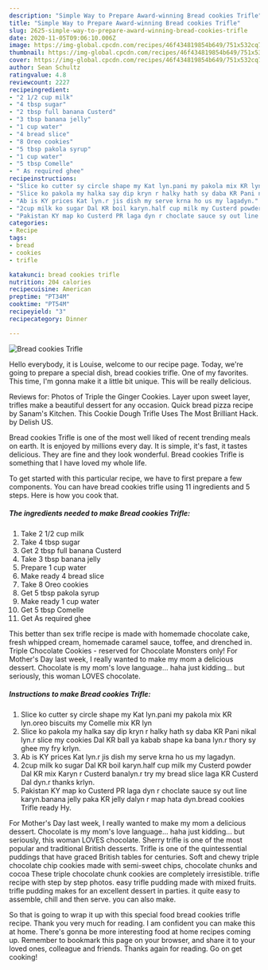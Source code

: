 ```yaml
---
description: "Simple Way to Prepare Award-winning Bread cookies Trifle"
title: "Simple Way to Prepare Award-winning Bread cookies Trifle"
slug: 2625-simple-way-to-prepare-award-winning-bread-cookies-trifle
date: 2020-11-05T09:06:10.006Z
image: https://img-global.cpcdn.com/recipes/46f434819854b649/751x532cq70/bread-cookies-trifle-recipe-main-photo.jpg
thumbnail: https://img-global.cpcdn.com/recipes/46f434819854b649/751x532cq70/bread-cookies-trifle-recipe-main-photo.jpg
cover: https://img-global.cpcdn.com/recipes/46f434819854b649/751x532cq70/bread-cookies-trifle-recipe-main-photo.jpg
author: Sean Schultz
ratingvalue: 4.8
reviewcount: 2227
recipeingredient:
- "2 1/2 cup milk"
- "4 tbsp sugar"
- "2 tbsp full banana Custerd"
- "3 tbsp banana jelly"
- "1 cup water"
- "4 bread slice"
- "8 Oreo cookies"
- "5 tbsp pakola syrup"
- "1 cup water"
- "5 tbsp Comelle"
- " As required ghee"
recipeinstructions:
- "Slice ko cutter sy circle shape my Kat lyn.pani my pakola mix KR lyn.oreo biscuits my Comelle mix KR lyn"
- "Slice ko pakola my halka say dip kryn r halky hath sy daba KR Pani nikal lyn.r slice my cookies Dal KR ball ya kabab shape ka bana lyn.r thory sy ghee my fry krlyn."
- "Ab is KY prices Kat lyn.r jis dish my serve krna ho us my lagadyn."
- "2cup milk ko sugar Dal KR boil karyn.half cup milk my Custerd powder Dal KR mix Karyn r Custerd banalyn.r try my bread slice laga KR Custerd Dal dyn.r thanks krlyn."
- "Pakistan KY map ko Custerd PR laga dyn r choclate sauce sy out line karyn.banana jelly paka KR jelly dalyn r map hata dyn.bread cookies Trifle ready Hy."
categories:
- Recipe
tags:
- bread
- cookies
- trifle

katakunci: bread cookies trifle 
nutrition: 204 calories
recipecuisine: American
preptime: "PT34M"
cooktime: "PT54M"
recipeyield: "3"
recipecategory: Dinner

---
```



![Bread cookies Trifle](https://img-global.cpcdn.com/recipes/46f434819854b649/751x532cq70/bread-cookies-trifle-recipe-main-photo.jpg)

Hello everybody, it is Louise, welcome to our recipe page. Today, we're going to prepare a special dish, bread cookies trifle. One of my favorites. This time, I'm gonna make it a little bit unique. This will be really delicious.

Reviews for: Photos of Triple the Ginger Cookies. Layer upon sweet layer, trifles make a beautiful dessert for any occasion. Quick bread pizza recipe by Sanam&#39;s Kitchen. This Cookie Dough Trifle Uses The Most Brilliant Hack. by Delish US.

Bread cookies Trifle is one of the most well liked of recent trending meals on earth. It is enjoyed by millions every day. It is simple, it's fast, it tastes delicious. They are fine and they look wonderful. Bread cookies Trifle is something that I have loved my whole life.


To get started with this particular recipe, we have to first prepare a few components. You can have bread cookies trifle using 11 ingredients and 5 steps. Here is how you cook that.

<!--inarticleads1-->

##### The ingredients needed to make Bread cookies Trifle:

1. Take 2 1/2 cup milk
1. Take 4 tbsp sugar
1. Get 2 tbsp full banana Custerd
1. Take 3 tbsp banana jelly
1. Prepare 1 cup water
1. Make ready 4 bread slice
1. Take 8 Oreo cookies
1. Get 5 tbsp pakola syrup
1. Make ready 1 cup water
1. Get 5 tbsp Comelle
1. Get  As required ghee


This better than sex trifle recipe is made with homemade chocolate cake, fresh whipped cream, homemade caramel sauce, toffee, and drenched in. Triple Chocolate Cookies - reserved for Chocolate Monsters only! For Mother&#39;s Day last week, I really wanted to make my mom a delicious dessert. Chocolate is my mom&#39;s love language… haha just kidding… but seriously, this woman LOVES chocolate. 

<!--inarticleads2-->

##### Instructions to make Bread cookies Trifle:

1. Slice ko cutter sy circle shape my Kat lyn.pani my pakola mix KR lyn.oreo biscuits my Comelle mix KR lyn
1. Slice ko pakola my halka say dip kryn r halky hath sy daba KR Pani nikal lyn.r slice my cookies Dal KR ball ya kabab shape ka bana lyn.r thory sy ghee my fry krlyn.
1. Ab is KY prices Kat lyn.r jis dish my serve krna ho us my lagadyn.
1. 2cup milk ko sugar Dal KR boil karyn.half cup milk my Custerd powder Dal KR mix Karyn r Custerd banalyn.r try my bread slice laga KR Custerd Dal dyn.r thanks krlyn.
1. Pakistan KY map ko Custerd PR laga dyn r choclate sauce sy out line karyn.banana jelly paka KR jelly dalyn r map hata dyn.bread cookies Trifle ready Hy.


For Mother&#39;s Day last week, I really wanted to make my mom a delicious dessert. Chocolate is my mom&#39;s love language… haha just kidding… but seriously, this woman LOVES chocolate. Sherry trifle is one of the most popular and traditional British desserts. Trifle is one of the quintessential puddings that have graced British tables for centuries. Soft and chewy triple chocolate chip cookies made with semi-sweet chips, chocolate chunks and cocoa These triple chocolate chunk cookies are completely irresistible. trifle recipe with step by step photos. easy trifle pudding made with mixed fruits. trifle pudding makes for an excellent dessert in parties. it quite easy to assemble, chill and then serve. you can also make. 

So that is going to wrap it up with this special food bread cookies trifle recipe. Thank you very much for reading. I am confident you can make this at home. There's gonna be more interesting food at home recipes coming up. Remember to bookmark this page on your browser, and share it to your loved ones, colleague and friends. Thanks again for reading. Go on get cooking!
